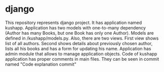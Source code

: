 # django
This repository represents django project. It has application named kushapp. Application has two models with one-to-many dependency (Author has many Books, but one Book has only one Author). Models are defined in /kushapp/models.py. Also, there are two views. First view shows list of all authors. Second shows details about previously chosen author, lists all his books and has a form for updating his name.
Application has admin module that allows to manage application objects.
Code of kushapp application has proper comments in main files. They can be seen in commit named "Code explanation commit"
